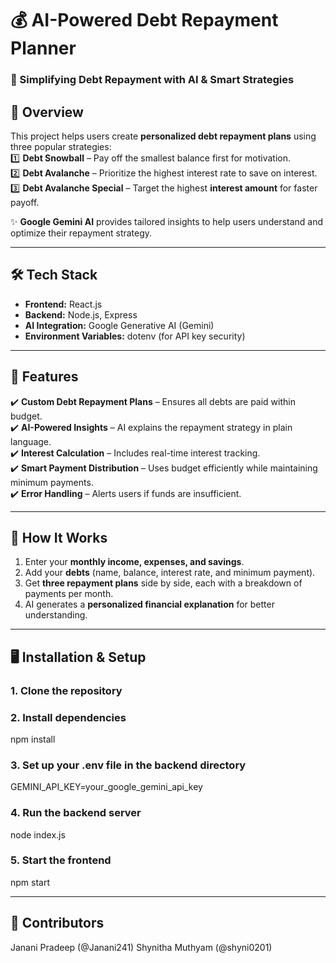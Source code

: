 # 💰 AI-Powered Debt Repayment Planner

### 📌 Simplifying Debt Repayment with AI & Smart Strategies

## 🚀 Overview  
This project helps users create **personalized debt repayment plans** using three popular strategies:  
1️⃣ **Debt Snowball** – Pay off the smallest balance first for motivation.  
2️⃣ **Debt Avalanche** – Prioritize the highest interest rate to save on interest.  
3️⃣ **Debt Avalanche Special** – Target the highest **interest amount** for faster payoff.  

✨ **Google Gemini AI** provides tailored insights to help users understand and optimize their repayment strategy.

---

## 🛠️ Tech Stack  
- **Frontend:** React.js  
- **Backend:** Node.js, Express  
- **AI Integration:** Google Generative AI (Gemini)  
- **Environment Variables:** dotenv (for API key security)  

---

## 📂 Features  
✔️ **Custom Debt Repayment Plans** – Ensures all debts are paid within budget.  
✔️ **AI-Powered Insights** – AI explains the repayment strategy in plain language.  
✔️ **Interest Calculation** – Includes real-time interest tracking.  
✔️ **Smart Payment Distribution** – Uses budget efficiently while maintaining minimum payments.  
✔️ **Error Handling** – Alerts users if funds are insufficient.  

---

## 🎯 How It Works  
1. Enter your **monthly income, expenses, and savings**.  
2. Add your **debts** (name, balance, interest rate, and minimum payment).  
3. Get **three repayment plans** side by side, each with a breakdown of payments per month.  
4. AI generates a **personalized financial explanation** for better understanding.  

---

## 🖥️ Installation & Setup  

### **1. Clone the repository**  
### **2. Install dependencies** 
npm install
### **3. Set up your .env file in the backend directory**
GEMINI_API_KEY=your_google_gemini_api_key
### **4. Run the backend server** 
node index.js
### **5. Start the frontend** 
npm start

---

## 🤝 Contributors
Janani Pradeep (@Janani241)
Shynitha Muthyam (@shyni0201)

